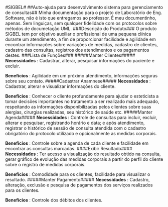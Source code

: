 #SIGBEL#
##Auto-ajuda para desenvolvimento sistema para gerenciamento de consultas##
Minha documentação para o projeto de Laboratório de Eng. Software, não é isto que entregamos ao professor. É meu documentinho, apenas. Sem linguiças, sem qualquer fidelidade com os protocolos sobre métodos de documetação UML. 
###Descrição do Produto###
O produto SIGBEL tem por objetivo auxiliar o profissional de uma pequena clínica durante um atendimento, a fim de proporcionar facilidade e agilidade em encontrar informações sobre variações de medidas, cadastro de clientes, cadastro das consultas, registros dos atendimentos e os pagamentos destes.
###Lista de Funções###
#####Manter Clientes#####
 **Necessidades**     : Cadastrar, alterar, pesquisar informações do paciente e excluir.

 **Benefícios**     : Agilidade em um próximo atendimento, informações seguras sobre seu contato.
#####Cadastrar Anamnese#####
 **Necessidades**    : Cadastrar,  alterar e visualizar informações do cliente.

 **Benefícios**     : Conhecer o cliente profundamente para ajudar o esteticista a tomar decisões importantes no tratamento a ser realizado mais adequado, respeitando as informações disponibilizadas pelos clientes sobre suas alergias, cirurgias realizadas, seu histórico de saúde etc.
#####Manter Agenda#####
 **Necessidades**    : Controle de consultas para incluir, excluir, alterar e pesquisar, registrando horário e data; e após atendimento, registrar o histórico de sessão de consulta atendida com o cadastro obrigatório do protocolo utilizado e opcionalmente as medidas corporais.

 **Beneficios**    : Controle sobre a agenda de cada cliente e facilidade em encontrar as consultas marcadas.
####Exibir Resultado####
 **Necessidades**    : Ter acesso a visualização do resultado obtido na consulta, gerar gráfico de evolução das medidas corporais a partir do perfil do cliente sobre o  registro de medidas corporais.

 **Benefícios**    : Comodidade para os clientes, facilidade para visualizar o resultado.
#####Manter Pagamento#####
 **Necessidades**    : Cadastro, alteração, exclusão e pesquisa de pagamentos dos serviços realizados para os clientes.

 **Benefícios**     : Controle dos débitos dos clientes.
